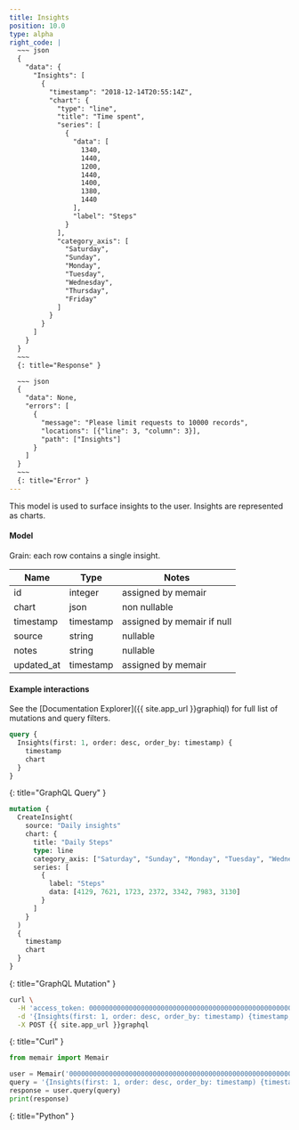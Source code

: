 ```yaml
---
title: Insights
position: 10.0
type: alpha
right_code: |
  ~~~ json
  {
    "data": {
      "Insights": [
        {
          "timestamp": "2018-12-14T20:55:14Z",
          "chart": {
            "type": "line",
            "title": "Time spent",
            "series": [
              {
                "data": [
                  1340,
                  1440,
                  1200,
                  1440,
                  1400,
                  1380,
                  1440
                ],
                "label": "Steps"
              }
            ],
            "category_axis": [
              "Saturday",
              "Sunday",
              "Monday",
              "Tuesday",
              "Wednesday",
              "Thursday",
              "Friday"
            ]
          }
        }
      ]
    }
  }
  ~~~
  {: title="Response" }

  ~~~ json
  {
    "data": None,
    "errors": [
      {
        "message": "Please limit requests to 10000 records",
        "locations": [{"line": 3, "column": 3}],
        "path": ["Insights"]
      }
    ]
  }
  ~~~
  {: title="Error" }
---
```


This model is used to surface insights to the user. Insights are represented as charts.

#### Model

Grain: each row contains a single insight.

| Name | Type | Notes |
|-------|--------|---------|
| id | integer | assigned by memair |
| chart | json | non nullable |
| timestamp | timestamp | assigned by memair if null |
| source | string | nullable |
| notes | string | nullable |
| updated_at | timestamp | assigned by memair |

#### Example interactions

See the [Documentation Explorer]({{ site.app_url }}graphiql) for full list of mutations and query filters.

~~~ graphql
query {
  Insights(first: 1, order: desc, order_by: timestamp) {
    timestamp
    chart
  }
}
~~~
{: title="GraphQL Query" }

~~~ graphql
mutation {
  CreateInsight(
    source: "Daily insights"
    chart: {
      title: "Daily Steps"
      type: line
      category_axis: ["Saturday", "Sunday", "Monday", "Tuesday", "Wednesday", "Thursday", "Friday"]
      series: [
        {
          label: "Steps"
          data: [4129, 7621, 1723, 2372, 3342, 7983, 3130]
        }
      ]
    }
  )
  {
    timestamp
    chart
  }
}
~~~
{: title="GraphQL Mutation" }

~~~ bash
curl \
  -H 'access_token: 0000000000000000000000000000000000000000000000000000000000000000' \
  -d '{Insights(first: 1, order: desc, order_by: timestamp) {timestamp, chart}}' \
  -X POST {{ site.app_url }}graphql
~~~
{: title="Curl" }

~~~ python
from memair import Memair

user = Memair('0000000000000000000000000000000000000000000000000000000000000000')
query = '{Insights(first: 1, order: desc, order_by: timestamp) {timestamp, chart}}'
response = user.query(query)
print(response)
~~~
{: title="Python" }
